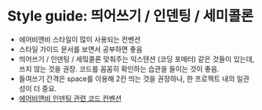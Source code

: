 # Style guide: 띄어쓰기 / 인덴팅 / 세미콜론

- 에어비앤비 스타일이 많이 사용되는 컨벤션
- 스타일 가이드 문서를 보면서 공부하면 좋음
- 띄어쓰기 / 인덴팅 / 세밐콜론 맞춰주는 익스텐션 (코딩 포매터) 같은 것들이 있는데, 쓰지 않는 것을 권장. 코드를 꼼꼼히 확인하는 습관을 들이는 것이 좋음.
- 들여쓰기 간격은 space를 이용해 2칸 띄는 것을 권장하나, 한 프로젝트 내의 일관성이 더 중요.
- [에어비앤비 인덴팅 관련 코드 컨벤션](https://github.com/airbnb/javascript#whitespace--spaces)